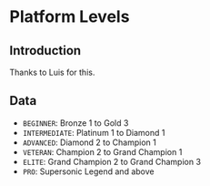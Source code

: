 # Platform Levels

## Introduction

Thanks to Luis for this.

## Data

- `BEGINNER`: Bronze 1 to Gold 3
- `INTERMEDIATE`: Platinum 1 to Diamond 1
- `ADVANCED`: Diamond 2 to Champion 1
- `VETERAN`: Champion 2 to Grand Champion 1
- `ELITE`: Grand Champion 2 to Grand Champion 3
- `PRO`: Supersonic Legend and above

